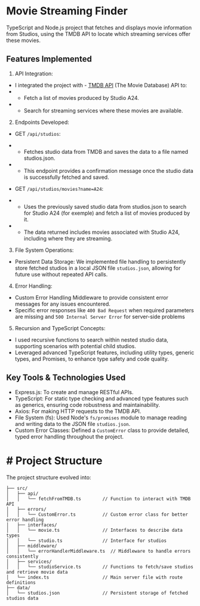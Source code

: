 # Movie Streaming Finder

TypeScript and Node.js project that fetches and displays movie information from Studios, using the TMDB API to locate which streaming services offer these movies.

## Features Implemented

1. API Integration:

- I integrated the project with - [TMDB API](https://developers.themoviedb.org/3) (The Movie Database) API to:
- - Fetch a list of movies produced by Studio A24.
- - Search for streaming services where these movies are available.

2. Endpoints Developed:

- GET `/api/studios`:
- - Fetches studio data from TMDB and saves the data to a file named studios.json.
- - This endpoint provides a confirmation message once the studio data is successfully fetched and saved.

- GET `/api/studios/movies?name=A24`:
- - Uses the previously saved studio data from studios.json to search for Studio A24 (for exemple) and fetch a list of movies produced by it.
- - The data returned includes movies associated with Studio A24, including where they are streaming.

3. File System Operations:

- Persistent Data Storage: We implemented file handling to persistently store fetched studios in a local JSON file `studios.json`, allowing for future use without repeated API calls.

4. Error Handling:

- Custom Error Handling Middleware to provide consistent error messages for any issues encountered.
- Specific error responses like `400 Bad Request` when required parameters are missing and `500 Internal Server Error` for server-side problems

5. Recursion and TypeScript Concepts:

- I used recursive functions to search within nested studio data, supporting scenarios with potential child studios.
- Leveraged advanced TypeScript features, including utility types, generic types, and Promises, to enhance type safety and code quality.

## Key Tools & Technologies Used

- Express.js: To create and manage RESTful APIs.
- TypeScript: For static type checking and advanced type features such as generics, ensuring code robustness and maintainability.
- Axios: For making HTTP requests to the TMDB API.
- File System (fs): Used Node's `fs/promises` module to manage reading and writing data to the JSON file `studios.json`.
- Custom Error Classes: Defined a `CustomError` class to provide detailed, typed error handling throughout the project.

# # Project Structure
The project structure evolved into:
```project/
├── src/
│   ├── api/
│   │   └── fetchFromTMDB.ts        // Function to interact with TMDB API
│   ├── errors/
│   │   └── CustomError.ts          // Custom error class for better error handling
│   ├── interfaces/
│   │   └── movie.ts                // Interfaces to describe data types
│   │   └── studio.ts               // Interface for studios
│   ├── middleware/
│   │   └── errorHandlerMiddleware.ts  // Middleware to handle errors consistently
│   ├── services/
│   │   └── studioService.ts        // Functions to fetch/save studios and retrieve movie data
│   └── index.ts                    // Main server file with route definitions
├── data/
│   └── studios.json                // Persistent storage of fetched studios data
```
